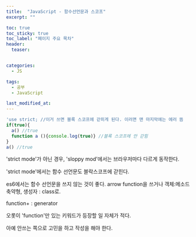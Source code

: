 ```yaml
---
title:  "JavaScript - 함수선언문과 스코프"
excerpt: ""

toc: true
toc_sticky: true
toc_label: "페이지 주요 목차"
header:
  teaser: 


categories:
  - JS

tags:
  - 공부
  - JavaScript

last_modified_at: 
---
```


```javascript
'use strict; //이거 쓰면 블록 스코프에 갇히게 된다. 이러면 맨 마지막에는 에러 뜸
if(true){
  a() //true
  function a (){console.log(true)} //블록 스코프에 안 갇힘
}
a() //true
```

'strict mode'가 아닌 경우, 'sloppy mod'에서는 브라우저마다 다르게 동작한다.

'strict mode'에서는 함수 선언문도 블락스코프에 갇힌다.

es6에서는 함수 선언문을 쓰지 않는 것이 좋다. arrow function을 쓰거나 객체:메소드 축약형, 생성자 : class로.

function+ : generator

오롯이 'function'만 있는 키워드가 등장할 일 자체가 적다.

아예 안쓰는 쪽으로 고민을 하고 작성을 해야 한다.
